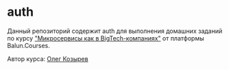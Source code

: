 # auth

Данный репозиторий содержит auth для выполнения домашних заданий по курсу ["Микросервисы как в BigTech-компаниях"](https://balun.courses/courses/microservice) от платформы Balun.Courses.

Автор курса: [Олег Козырев](https://www.linkedin.com/in/olezhek28/)
